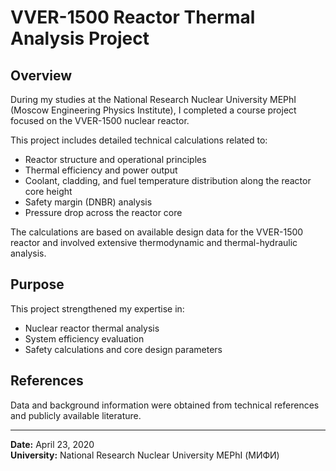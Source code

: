 # VVER-1500 Reactor Thermal Analysis Project

## Overview

During my studies at the National Research Nuclear University MEPhI (Moscow Engineering Physics Institute), I completed a course project focused on the VVER-1500 nuclear reactor.

This project includes detailed technical calculations related to:

- Reactor structure and operational principles
- Thermal efficiency and power output
- Coolant, cladding, and fuel temperature distribution along the reactor core height
- Safety margin (DNBR) analysis
- Pressure drop across the reactor core

The calculations are based on available design data for the VVER-1500 reactor and involved extensive thermodynamic and thermal-hydraulic analysis.

## Purpose

This project strengthened my expertise in:

- Nuclear reactor thermal analysis
- System efficiency evaluation
- Safety calculations and core design parameters

## References

Data and background information were obtained from technical references and publicly available literature.

---

**Date:** April 23, 2020  
**University:** National Research Nuclear University MEPhI (МИФИ)  
